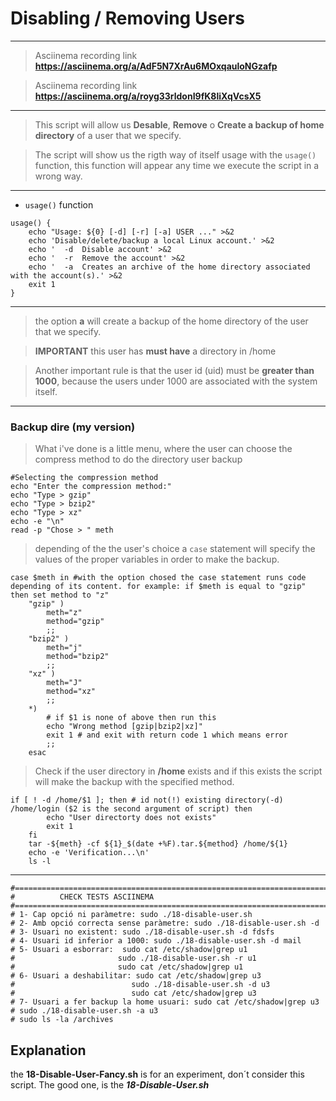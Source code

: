 # Disabling / Removing Users 
---
> Asciinema recording link **<https://asciinema.org/a/AdF5N7XrAu6MOxqauloNGzafp>**

> Asciinema recording link **<https://asciinema.org/a/royg33rldonI9fK8liXqVcsX5>**

---
> This script will allow us **Desable**, **Remove** o **Create a backup of home directory** of a user that we specify. 

> The script will show us the rigth way of itself usage with the `usage()` function, this function will appear any time we execute the script in a wrong way.

---
* `usage()` function 
~~~
usage() {
    echo "Usage: ${0} [-d] [-r] [-a] USER ..." >&2
    echo 'Disable/delete/backup a local Linux account.' >&2
    echo '  -d  Disable account' >&2
    echo '  -r  Remove the account' >&2
    echo '  -a  Creates an archive of the home directory associated with the account(s).' >&2
    exit 1
}
~~~

---

> the option **a** will create a backup of the home directory of the user that we specify.

> **IMPORTANT** this user has **must have** a directory in /home

> Another important rule is that the user id (uid) must be **greater than 1000**, because the users under 1000 are associated with the system itself.

---

### Backup dire (my version)

> What i've done is a little menu, where the user can choose the  compress method to do the directory user backup

~~~
#Selecting the compression method
echo "Enter the compression method:"
echo "Type > gzip"
echo "Type > bzip2"
echo "Type > xz"
echo -e "\n"
read -p "Chose > " meth
~~~

> depending of the the user's choice a `case` statement will specify the values of the proper variables in order to make the backup.

~~~
case $meth in #with the option chosed the case statement runs code depending of its content. for example: if $meth is equal to "gzip" then set method to "z" 
    "gzip" )
        meth="z"
        method="gzip"
        ;;
    "bzip2" )
        meth="j"
        method="bzip2"
        ;;
    "xz" )
        meth="J"
        method="xz"
        ;;
    *)
        # if $1 is none of above then run this
        echo "Wrong method [gzip|bzip2|xz]"
        exit 1 # and exit with return code 1 which means error
        ;;
    esac
~~~

> Check if the user directory in **/home** exists and if this exists the script will make the backup with the specified method.

~~~
if [ ! -d /home/$1 ]; then # id not(!) existing directory(-d) /home/login ($2 is the second argument of script) then
        echo "User directorty does not exists"
        exit 1
    fi
    tar -${meth} -cf ${1}_$(date +%F).tar.${method} /home/${1}
    echo -e 'Verification...\n'
    ls -l
~~~

---
~~~
#===============================================================================
#          CHECK TESTS ASCIINEMA
#===============================================================================
# 1- Cap opció ni paràmetre: sudo ./18-disable-user.sh
# 2- Amb opció correcta sense paràmetre: sudo ./18-disable-user.sh -d
# 3- Usuari no existent: sudo ./18-disable-user.sh -d fdsfs
# 4- Usuari id inferior a 1000: sudo ./18-disable-user.sh -d mail
# 5- Usuari a esborrar:  sudo cat /etc/shadow|grep u1
#						sudo ./18-disable-user.sh -r u1
#                       sudo cat /etc/shadow|grep u1
# 6- Usuari a deshabilitar: sudo cat /etc/shadow|grep u3
#						   sudo ./18-disable-user.sh -d u3
#                          sudo cat /etc/shadow|grep u3
# 7- Usuari a fer backup la home usuari: sudo cat /etc/shadow|grep u3
# sudo ./18-disable-user.sh -a u3
# sudo ls -la /archives
~~~

## Explanation 
the **18-Disable-User-Fancy.sh** is for an experiment, don´t consider this script. The good one, is the ***18-Disable-User.sh***
